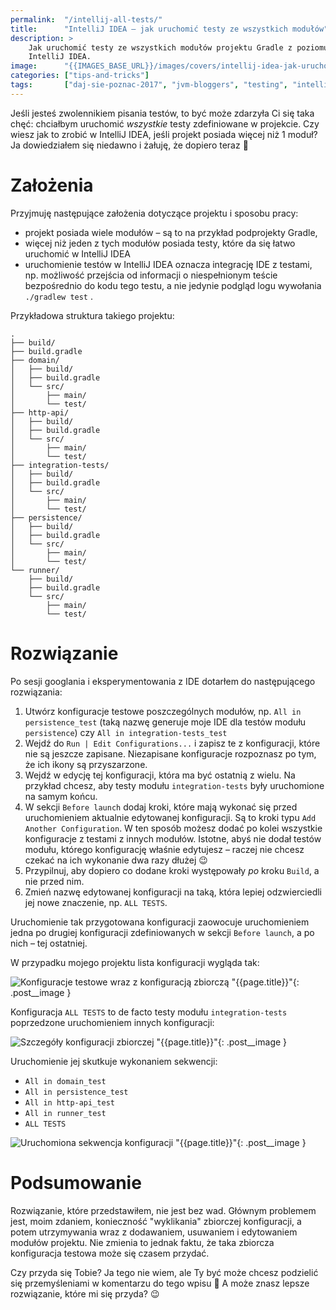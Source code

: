 ```yaml
---
permalink:  "/intellij-all-tests/"
title:      "IntelliJ IDEA — jak uruchomić testy ze wszystkich modułów"
description: >
    Jak uruchomić testy ze wszystkich modułów projektu Gradle z poziomu
    IntelliJ IDEA.
image:      "{{IMAGES_BASE_URL}}/images/covers/intellij-idea-jak-uruchomic-testy-ze-wszystkich-modulow.png"
categories: ["tips-and-tricks"]
tags:       ["daj-sie-poznac-2017", "jvm-bloggers", "testing", "intellij-idea", "gradle"]
---
```


Jeśli jesteś zwolennikiem pisania testów, to być może zdarzyła Ci się taka chęć:
chciałbym uruchomić *wszystkie* testy zdefiniowane w projekcie. Czy wiesz jak to zrobić
w IntelliJ IDEA, jeśli projekt posiada więcej niż 1 moduł? Ja dowiedziałem się niedawno
i żałuję, że dopiero teraz 🙂

# Założenia

Przyjmuję następujące założenia dotyczące projektu i sposobu pracy:

* projekt posiada wiele modułów – są to na przykład podprojekty Gradle,
* więcej niż jeden z tych modułów posiada testy, które da się łatwo uruchomić
  w IntelliJ IDEA
* uruchomienie testów w IntelliJ IDEA oznacza integrację IDE z testami, np. możliwość
  przejścia od informacji o niespełnionym teście bezpośrednio do kodu tego testu,
  a nie jedynie podgląd logu wywołania `./gradlew test` .
  
Przykładowa struktura takiego projektu:
```
.
├── build/
├── build.gradle
├── domain/
│   ├── build/
│   ├── build.gradle
│   └── src/
│       ├── main/
│       └── test/
├── http-api/
│   ├── build/
│   ├── build.gradle
│   └── src/
│       ├── main/
│       └── test/
├── integration-tests/
│   ├── build/
│   ├── build.gradle
│   └── src/
│       ├── main/
│       └── test/
├── persistence/
│   ├── build/
│   ├── build.gradle
│   └── src/
│       ├── main/
│       └── test/
└── runner/
    ├── build/
    ├── build.gradle
    └── src/
        ├── main/
        └── test/
```
  
# Rozwiązanie

Po sesji googlania i eksperymentowania z IDE dotarłem do następującego rozwiązania:

1. Utwórz konfiguracje testowe poszczególnych modułów, np. `All in persistence_test`
   (taką nazwę generuje moje IDE dla testów modułu `persistence`)
   czy `All in integration-tests_test`
1. Wejdź do `Run | Edit Configurations...` i zapisz te z konfiguracji,
   które nie są jeszcze zapisane. Niezapisane konfiguracje rozpoznasz po tym, że ich
   ikony są przyszarzone.
1. Wejdź w edycję tej konfiguracji, która ma być ostatnią z wielu. Na przykład
   chcesz, aby testy modułu `integration-tests` były uruchomione na samym końcu.
1. W sekcji `Before launch` dodaj kroki, które mają wykonać się przed uruchomieniem
   aktualnie edytowanej konfiguracji. Są to kroki typu `Add Another Configuration`.
   W ten sposób możesz dodać po kolei wszystkie konfiguracje z testami z innych modułów.
   Istotne, abyś nie dodał testów modułu, którego konfigurację właśnie edytujesz –
   raczej nie chcesz czekać na ich wykonanie dwa razy dłużej 😉
1. Przypilnuj, aby dopiero co dodane kroki występowały *po* kroku `Build`, a nie przed
   nim.
1. Zmień nazwę edytowanej konfiguracji na taką, która lepiej odzwierciedli jej nowe
   znaczenie, np. `ALL TESTS`.

Uruchomienie tak przygotowana konfiguracji zaowocuje uruchomieniem jedna po drugiej
konfiguracji zdefiniowanych w sekcji `Before launch`, a po nich – tej ostatniej.

W przypadku mojego projektu lista konfiguracji wygląda tak:

![Konfiguracje testowe wraz z konfiguracją zbiorczą "{{page.title}}"]( {{IMAGES_BASE_URL}}/images/content/intellij-idea-jak-uruchomic-testy-ze-wszystkich-modulow/all-tests-edit.png ){: .post__image }

Konfiguracja `ALL TESTS` to de facto testy modułu
`integration-tests` poprzedzone uruchomieniem innych konfiguracji: 

![Szczegóły konfiguracji zbiorczej "{{page.title}}"]( {{IMAGES_BASE_URL}}/images/content/intellij-idea-jak-uruchomic-testy-ze-wszystkich-modulow/all-tests-before-launch.png ){: .post__image }

Uruchomienie jej skutkuje wykonaniem sekwencji:

* `All in domain_test`
* `All in persistence_test`
* `All in http-api_test`
* `All in runner_test`
* `ALL TESTS`

![Uruchomiona sekwencja konfiguracji "{{page.title}}"]( {{IMAGES_BASE_URL}}/images/content/intellij-idea-jak-uruchomic-testy-ze-wszystkich-modulow/all-tests-sequence.png ){: .post__image }

# Podsumowanie

Rozwiązanie, które przedstawiłem, nie jest bez wad. Głównym problemem jest,
moim zdaniem, konieczność "wyklikania" zbiorczej konfiguracji, a potem utrzymywania
wraz z dodawaniem, usuwaniem i edytowaniem modułów projektu.
Nie zmienia to jednak faktu, że taka zbiorcza konfiguracja testowa może się
czasem przydać.

Czy przyda się Tobie? Ja tego nie wiem, ale Ty być może chcesz podzielić
się przemyśleniami w komentarzu do tego wpisu 🙂 A może znasz lepsze
rozwiązanie, które mi się przyda? 😉